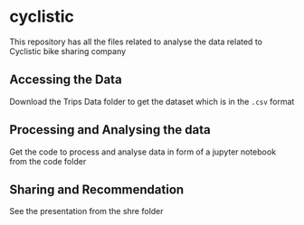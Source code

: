 # cyclistic
This repository has all the files related to analyse the data related to Cyclistic bike sharing company
## Accessing the Data
Download the Trips Data folder to get the dataset which is in the `.csv` format
## Processing and Analysing the data
Get the code to process and analyse data in form of a jupyter notebook from the code folder
## Sharing and Recommendation
See the presentation from the shre folder
